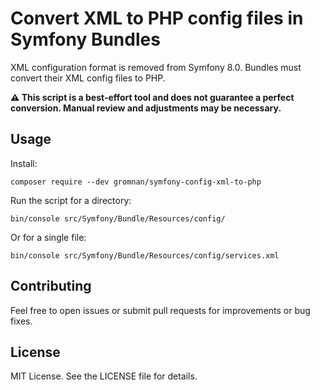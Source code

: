 # Convert XML to PHP config files in Symfony Bundles

XML configuration format is removed from Symfony 8.0. Bundles must convert their XML config files to PHP.

**⚠️ This script is a best-effort tool and does not guarantee a perfect conversion. Manual review and adjustments may be necessary.**

## Usage

Install:

    composer require --dev gromnan/symfony-config-xml-to-php

Run the script for a directory:

    bin/console src/Symfony/Bundle/Resources/config/


Or for a single file:

    bin/console src/Symfony/Bundle/Resources/config/services.xml

## Contributing

Feel free to open issues or submit pull requests for improvements or bug fixes.

## License

MIT License. See the LICENSE file for details.
